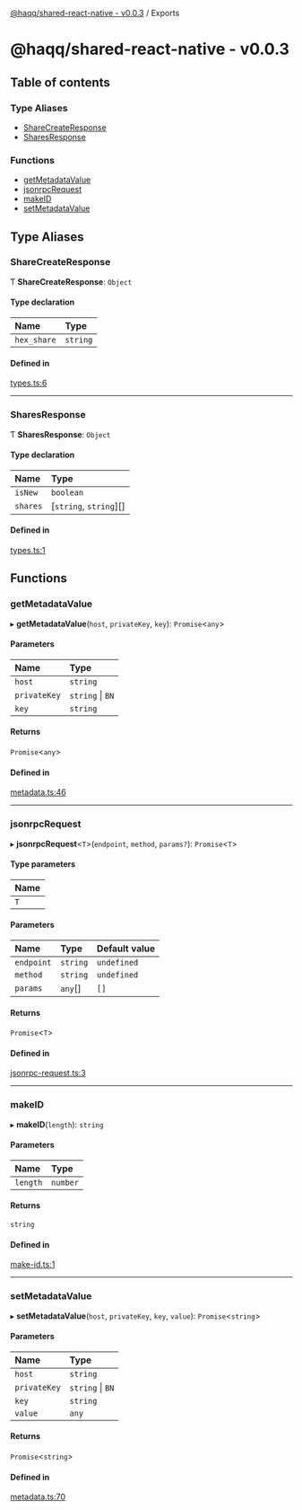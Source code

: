[@haqq/shared-react-native - v0.0.3](README.md) / Exports

# @haqq/shared-react-native - v0.0.3

## Table of contents

### Type Aliases

- [ShareCreateResponse](modules.md#sharecreateresponse)
- [SharesResponse](modules.md#sharesresponse)

### Functions

- [getMetadataValue](modules.md#getmetadatavalue)
- [jsonrpcRequest](modules.md#jsonrpcrequest)
- [makeID](modules.md#makeid)
- [setMetadataValue](modules.md#setmetadatavalue)

## Type Aliases

### ShareCreateResponse

Ƭ **ShareCreateResponse**: `Object`

#### Type declaration

| Name | Type |
| :------ | :------ |
| `hex_share` | `string` |

#### Defined in

[types.ts:6](https://github.com/haqq-network/haqq-wallet-shared-react-native/blob/c1d4630/src/types.ts#L6)

___

### SharesResponse

Ƭ **SharesResponse**: `Object`

#### Type declaration

| Name | Type |
| :------ | :------ |
| `isNew` | `boolean` |
| `shares` | [`string`, `string`][] |

#### Defined in

[types.ts:1](https://github.com/haqq-network/haqq-wallet-shared-react-native/blob/c1d4630/src/types.ts#L1)

## Functions

### getMetadataValue

▸ **getMetadataValue**(`host`, `privateKey`, `key`): `Promise`<`any`\>

#### Parameters

| Name | Type |
| :------ | :------ |
| `host` | `string` |
| `privateKey` | `string` \| `BN` |
| `key` | `string` |

#### Returns

`Promise`<`any`\>

#### Defined in

[metadata.ts:46](https://github.com/haqq-network/haqq-wallet-shared-react-native/blob/c1d4630/src/metadata.ts#L46)

___

### jsonrpcRequest

▸ **jsonrpcRequest**<`T`\>(`endpoint`, `method`, `params?`): `Promise`<`T`\>

#### Type parameters

| Name |
| :------ |
| `T` |

#### Parameters

| Name | Type | Default value |
| :------ | :------ | :------ |
| `endpoint` | `string` | `undefined` |
| `method` | `string` | `undefined` |
| `params` | `any`[] | `[]` |

#### Returns

`Promise`<`T`\>

#### Defined in

[jsonrpc-request.ts:3](https://github.com/haqq-network/haqq-wallet-shared-react-native/blob/c1d4630/src/jsonrpc-request.ts#L3)

___

### makeID

▸ **makeID**(`length`): `string`

#### Parameters

| Name | Type |
| :------ | :------ |
| `length` | `number` |

#### Returns

`string`

#### Defined in

[make-id.ts:1](https://github.com/haqq-network/haqq-wallet-shared-react-native/blob/c1d4630/src/make-id.ts#L1)

___

### setMetadataValue

▸ **setMetadataValue**(`host`, `privateKey`, `key`, `value`): `Promise`<`string`\>

#### Parameters

| Name | Type |
| :------ | :------ |
| `host` | `string` |
| `privateKey` | `string` \| `BN` |
| `key` | `string` |
| `value` | `any` |

#### Returns

`Promise`<`string`\>

#### Defined in

[metadata.ts:70](https://github.com/haqq-network/haqq-wallet-shared-react-native/blob/c1d4630/src/metadata.ts#L70)
